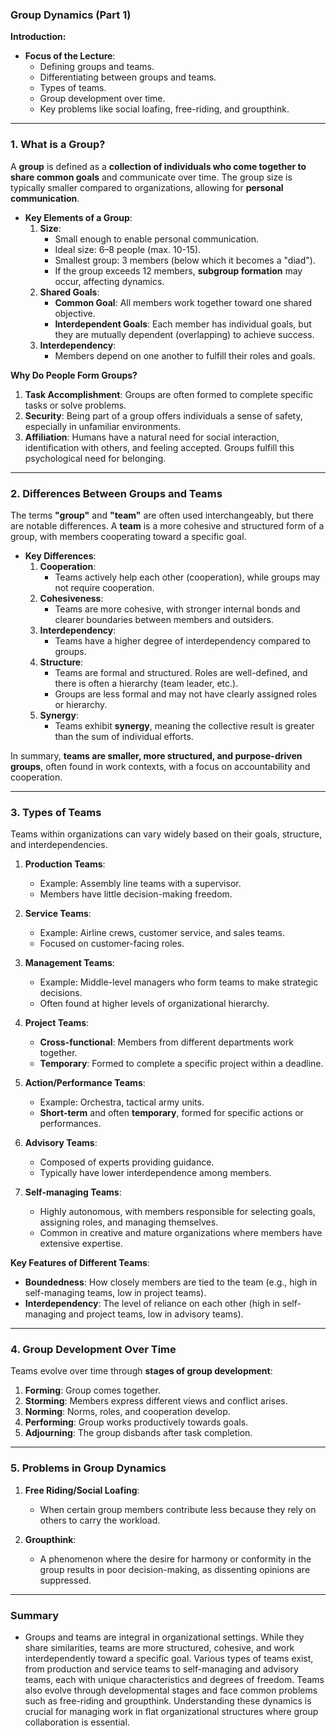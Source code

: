###  **Group Dynamics (Part 1)**

**Introduction:**

- **Focus of the Lecture**:
  - Defining groups and teams.
  - Differentiating between groups and teams.
  - Types of teams.
  - Group development over time.
  - Key problems like social loafing, free-riding, and groupthink.

---

### **1. What is a Group?**

A **group** is defined as a **collection of individuals who come together to share common goals** and communicate over time. The group size is typically smaller compared to organizations, allowing for **personal communication**.

- **Key Elements of a Group**:
  1. **Size**:
     - Small enough to enable personal communication.
     - Ideal size: 6–8 people (max. 10-15).
     - Smallest group: 3 members (below which it becomes a "diad").
     - If the group exceeds 12 members, **subgroup formation** may occur, affecting dynamics.
  2. **Shared Goals**:
     - **Common Goal**: All members work together toward one shared objective.
     - **Interdependent Goals**: Each member has individual goals, but they are mutually dependent (overlapping) to achieve success.
  3. **Interdependency**:
     - Members depend on one another to fulfill their roles and goals.

**Why Do People Form Groups?**

1. **Task Accomplishment**: Groups are often formed to complete specific tasks or solve problems.
2. **Security**: Being part of a group offers individuals a sense of safety, especially in unfamiliar environments.
3. **Affiliation**: Humans have a natural need for social interaction, identification with others, and feeling accepted. Groups fulfill this psychological need for belonging.

---

### **2. Differences Between Groups and Teams**

The terms **"group"** and **"team"** are often used interchangeably, but there are notable differences. A **team** is a more cohesive and structured form of a group, with members cooperating toward a specific goal.

- **Key Differences**:
  1. **Cooperation**:
     - Teams actively help each other (cooperation), while groups may not require cooperation.
  2. **Cohesiveness**:
     - Teams are more cohesive, with stronger internal bonds and clearer boundaries between members and outsiders.
  3. **Interdependency**:
     - Teams have a higher degree of interdependency compared to groups.
  4. **Structure**:
     - Teams are formal and structured. Roles are well-defined, and there is often a hierarchy (team leader, etc.).
     - Groups are less formal and may not have clearly assigned roles or hierarchy.
  5. **Synergy**:
     - Teams exhibit **synergy**, meaning the collective result is greater than the sum of individual efforts.

In summary, **teams are smaller, more structured, and purpose-driven groups**, often found in work contexts, with a focus on accountability and cooperation.

---

### **3. Types of Teams**

Teams within organizations can vary widely based on their goals, structure, and interdependencies.

1. **Production Teams**:

   - Example: Assembly line teams with a supervisor.
   - Members have little decision-making freedom.
2. **Service Teams**:

   - Example: Airline crews, customer service, and sales teams.
   - Focused on customer-facing roles.
3. **Management Teams**:

   - Example: Middle-level managers who form teams to make strategic decisions.
   - Often found at higher levels of organizational hierarchy.
4. **Project Teams**:

   - **Cross-functional**: Members from different departments work together.
   - **Temporary**: Formed to complete a specific project within a deadline.
5. **Action/Performance Teams**:

   - Example: Orchestra, tactical army units.
   - **Short-term** and often **temporary**, formed for specific actions or performances.
6. **Advisory Teams**:

   - Composed of experts providing guidance.
   - Typically have lower interdependence among members.
7. **Self-managing Teams**:

   - Highly autonomous, with members responsible for selecting goals, assigning roles, and managing themselves.
   - Common in creative and mature organizations where members have extensive expertise.

**Key Features of Different Teams**:

- **Boundedness**: How closely members are tied to the team (e.g., high in self-managing teams, low in project teams).
- **Interdependency**: The level of reliance on each other (high in self-managing and project teams, low in advisory teams).

---

### **4. Group Development Over Time**

Teams evolve over time through **stages of group development**:

1. **Forming**: Group comes together.
2. **Storming**: Members express different views and conflict arises.
3. **Norming**: Norms, roles, and cooperation develop.
4. **Performing**: Group works productively towards goals.
5. **Adjourning**: The group disbands after task completion.

---

### **5. Problems in Group Dynamics**

1. **Free Riding/Social Loafing**:

   - When certain group members contribute less because they rely on others to carry the workload.
2. **Groupthink**:

   - A phenomenon where the desire for harmony or conformity in the group results in poor decision-making, as dissenting opinions are suppressed.

---

### **Summary**

- Groups and teams are integral in organizational settings. While they share similarities, teams are more structured, cohesive, and work interdependently toward a specific goal. Various types of teams exist, from production and service teams to self-managing and advisory teams, each with unique characteristics and degrees of freedom. Teams also evolve through developmental stages and face common problems such as free-riding and groupthink. Understanding these dynamics is crucial for managing work in flat organizational structures where group collaboration is essential.
